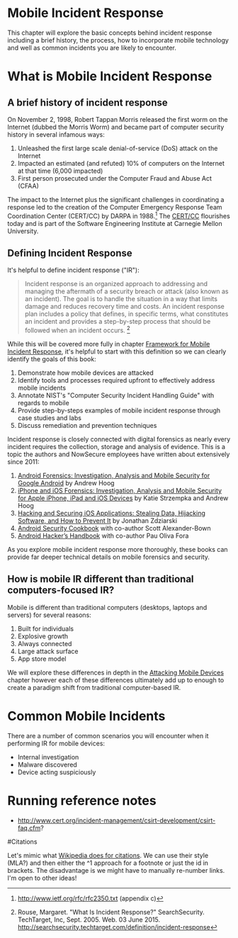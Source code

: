 # Mobile Incident Response

This chapter will explore the basic concepts behind incident response including a brief history, the process, how to incorporate mobile technology and well as common incidents you are likely to encounter.

# What is Mobile Incident Response

## A brief history of incident response
On November 2, 1998, Robert Tappan Morris released the first worm on the Internet (dubbed the Morris Worm) and became part of computer security history in several infamous ways:

1. Unleashed the first large scale denial-of-service (DoS) attack on the Internet
2. Impacted an estimated (and refuted) 10% of computers on the Internet at that time (6,000 impacted)
3. First person prosecuted under the Computer Fraud and Abuse Act (CFAA)

The impact to the Internet plus the significant challenges in coordinating a response led to the creation of the Computer Emergency Response Team Coordination Center (CERT/CC) by DARPA in 1988.[^1] The [CERT/CC](https://cert.org/) flourishes today and is part of the  Software Engineering Institute at Carnegie Mellon University. 

## Defining Incident Response

It's helpful to define incident response ("IR"):

>Incident response is an organized approach to addressing and managing the aftermath of a security breach or attack (also known as an incident). The goal is to handle the situation in a way that limits damage and reduces recovery time and costs. An incident response plan includes a policy that defines, in specific terms, what constitutes an incident and provides a step-by-step process that should be followed when an incident occurs. [^2] 

While this will be covered more fully in chapter [Framework for Mobile Incident Response](mobile-incident-response-framework.md), it's helpful to start with this definition so we can clearly identify the goals of this book:

1. Demonstrate how mobile devices are attacked
2. Identify tools and processes required upfront to effectively address mobile incidents
3. Annotate NIST's "Computer Security Incident Handling Guide" with regards to mobile
4. Provide step-by-steps examples of mobile incident response through case studies and labs
5. Discuss remediation and prevention techniques 

Incident response is closely connected with digital forensics as nearly every incident requires the collection, storage and analysis of evidence.  This is a topic the authors and NowSecure employees have written about extensively since 2011:

1. [Android Forensics: Investigation, Analysis and Mobile Security for Google Android](http://www.amazon.com/Android-Forensics-Investigation-Analysis-Security/dp/1597496510) by Andrew Hoog
2. [iPhone and iOS Forensics: Investigation, Analysis and Mobile Security for Apple iPhone, iPad and iOS Devices](http://www.amazon.com/iPhone-iOS-Forensics-Investigation-Analysis/dp/1597496596/ref=pd_bxgy_14_img_y) by Katie Strzempka and Andrew Hoog
3. [Hacking and Securing iOS Applications: Stealing Data, Hijacking Software, and How to Prevent It](http://www.amazon.com/Hacking-Securing-iOS-Applications-Hijacking/dp/1449318746/ref=sr_1_1?s=books&ie=UTF8&qid=1433593160&sr=1-1&keywords=Hacking+and+Securing+iOS+Applications) by Jonathan Zdziarski
3. [Android Security Cookbook](http://www.amazon.com/Android-Security-Cookbook-Keith-Makan/dp/1782167161/ref=sr_1_1?s=books&ie=UTF8&qid=1433593041&sr=1-1&keywords=Android+Security+Cookbook) with co-author Scott Alexander-Bown
4. [Android Hacker’s Handbook](http://www.amazon.com/Android-Hackers-Handbook-Joshua-Drake/dp/111860864X/ref=sr_1_1?s=books&ie=UTF8&qid=1433593102&sr=1-1&keywords=Android+Hacker%E2%80%99s+Handbook) with co-author Pau Oliva Fora

As you explore mobile incident response more thoroughly, these books can provide far deeper technical details on mobile forensics and security.

## How is mobile IR different than traditional computers-focused IR?

Mobile is different than traditional computers (desktops, laptops and servers) for several reasons:

1. Built for individuals
2. Explosive growth
3. Always connected
4. Large attack surface
5. App store model

We will explore these differences in depth in the [Attacking Mobile Devices](mobile-attacks.md) chapter however each of these differences ultimately add up to enough to create a paradigm shift from traditional computer-based IR.


# Common Mobile Incidents
There are a number of common scenarios you will encounter when it performing IR for mobile devices:

* Internal investigation
* Malware discovered
* Device acting suspiciously

# Running reference notes

- http://www.cert.org/incident-management/csirt-development/csirt-faq.cfm?

#Citations

Let's mimic what [Wikipedia does for citations](http://en.wikipedia.org/wiki/Robert_Tappan_Morris#References). We can use their style (MLA?) and then either the ^1 approach for a footnote or just the id in brackets. The disadvantage is we might have to manually re-number links. I'm open to other ideas!

[^1]: http://www.ietf.org/rfc/rfc2350.txt (appendix c)
[^2]: Rouse, Margaret. "What Is Incident Response?" SearchSecurity. TechTarget, Inc, Sept. 2005. Web. 03 June 2015. <http://searchsecurity.techtarget.com/definition/incident-response>
